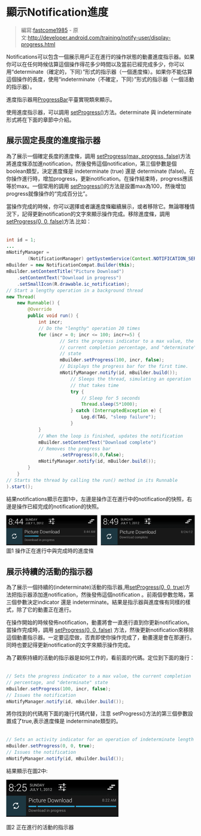 # 顯示Notification進度

> 編寫:[fastcome1985](https://github.com/fastcome1985) - 原文:<http://developer.android.com/training/notify-user/display-progress.html>

Notifications可以包含一個展示用戶正在進行的操作狀態的動畫進度指示器。如果你可以在任何時候估算這個操作得花多少時間以及當前已經完成多少，你可以用“determinate（確定的，下同）”形式的指示器（一個進度條）。如果你不能估算這個操作的長度，使用“indeterminate（不確定，下同）”形式的指示器（一個活動的指示器）。

進度指示器用[ProgressBar](developer.android.com/reference/android/widget/ProgressBar.html)平臺實現類來顯示。

使用進度指示器，可以調用 [setProgress()](http://developer.android.com/intl/zh-cn/reference/android/support/v4/app/NotificationCompat.Builder.html#setProgress%28int,%20int,%20boolean%29)方法。determinate 與 indeterminate形式將在下面的章節中介紹。

## 展示固定長度的進度指示器
為了展示一個確定長度的進度條，調用 [setProgress(max, progress, false)](developer.android.com/reference/android/support/v4/app/NotificationCompat.Builder.html#setProgress(int,%20int,%20boolean))方法將進度條添加進notification，然後發佈這個notification，第三個參數是個boolean類型，決定進度條是 indeterminate (true) 還是 determinate (false)。在你操作進行時，增加progress，更新notification。在操作結束時，progress應該等於max。一個常用的調用 [setProgress()](developer.android.com/reference/android/support/v4/app/NotificationCompat.Builder.html#setProgress(int,%20int,%20boolean))的方法是設置max為100，然後增加progress就像操作的“完成百分比”。

當操作完成的時候，你可以選擇或者讓進度條繼續展示，或者移除它。無論哪種情況下，記得更新notification的文字來顯示操作完成。移除進度條，調用[setProgress(0, 0, false)](developer.android.com/reference/android/support/v4/app/NotificationCompat.Builder.html#setProgress(int,%20int,%20boolean))方法.比如：



```java

int id = 1;
...
mNotifyManager =
        (NotificationManager) getSystemService(Context.NOTIFICATION_SERVICE);
mBuilder = new NotificationCompat.Builder(this);
mBuilder.setContentTitle("Picture Download")
    .setContentText("Download in progress")
    .setSmallIcon(R.drawable.ic_notification);
// Start a lengthy operation in a background thread
new Thread(
    new Runnable() {
        @Override
        public void run() {
            int incr;
            // Do the "lengthy" operation 20 times
            for (incr = 0; incr <= 100; incr+=5) {
                    // Sets the progress indicator to a max value, the
                    // current completion percentage, and "determinate"
                    // state
                    mBuilder.setProgress(100, incr, false);
                    // Displays the progress bar for the first time.
                    mNotifyManager.notify(id, mBuilder.build());
                        // Sleeps the thread, simulating an operation
                        // that takes time
                        try {
                            // Sleep for 5 seconds
                            Thread.sleep(5*1000);
                        } catch (InterruptedException e) {
                            Log.d(TAG, "sleep failure");
                        }
            }
            // When the loop is finished, updates the notification
            mBuilder.setContentText("Download complete")
            // Removes the progress bar
                    .setProgress(0,0,false);
            mNotifyManager.notify(id, mBuilder.build());
        }
    }
// Starts the thread by calling the run() method in its Runnable
).start();

```

 結果notifications顯示在圖1中，左邊是操作正在進行中的notification的快照，右邊是操作已經完成的notification的快照。

![fragments-screen-mock](progress_bar_summary.png)
圖1 操作正在進行中與完成時的進度條


## 展示持續的活動的指示器

為了展示一個持續的(indeterminate)活動的指示器,用[setProgress(0, 0, true)](developer.android.com/reference/android/support/v4/app/NotificationCompat.Builder.html#setProgress(int,%20int,%20boolean))方法把指示器添加進notification，然後發佈這個notification 。前兩個參數忽略，第三個參數決定indicator 還是 indeterminate。結果是指示器與進度條有同樣的樣式，除了它的動畫正在進行。


在操作開始的時候發佈notification，動畫將會一直進行直到你更新notification。當操作完成時，調用 [setProgress(0, 0, false)](developer.android.com/reference/android/support/v4/app/NotificationCompat.Builder.html#setProgress(int,%20int,%20boolean)) 方法，然後更新notification來移除這個動畫指示器。一定要這麼做，否責即使你操作完成了，動畫還是會在那運行。同時也要記得更新notification的文字來顯示操作完成。

為了觀察持續的活動的指示器是如何工作的，看前面的代碼。定位到下面的幾行：


```java

// Sets the progress indicator to a max value, the current completion
// percentage, and "determinate" state
mBuilder.setProgress(100, incr, false);
// Issues the notification
mNotifyManager.notify(id, mBuilder.build());

```

將你找到的代碼用下面的幾行代碼代替，注意 setProgress()方法的第三個參數設置成了true,表示進度條是 indeterminate類型的。

```java

// Sets an activity indicator for an operation of indeterminate length
mBuilder.setProgress(0, 0, true);
// Issues the notification
mNotifyManager.notify(id, mBuilder.build());

```

結果顯示在圖2中:

![fragments-screen-mock](activity_indicator.png)

圖2 正在進行的活動的指示器
